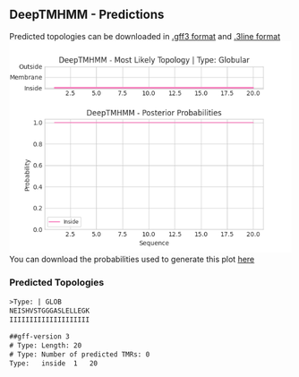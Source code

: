 ## DeepTMHMM - Predictions
Predicted topologies can be downloaded in [.gff3 format](TMRs.gff3) and [.3line format](predicted_topologies.3line)
![picture](plot.png)
You can download the probabilities used to generate this plot [here](Type:_probs.csv)
### Predicted Topologies
```
>Type: | GLOB
NEISHVSTGGGASLELLEGK
IIIIIIIIIIIIIIIIIIII

```


```
##gff-version 3
# Type: Length: 20
# Type: Number of predicted TMRs: 0
Type:	inside	1	20				

```
